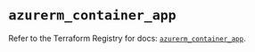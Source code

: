 # `azurerm_container_app`

Refer to the Terraform Registry for docs: [`azurerm_container_app`](https://registry.terraform.io/providers/hashicorp/azurerm/3.108.0/docs/resources/container_app).
